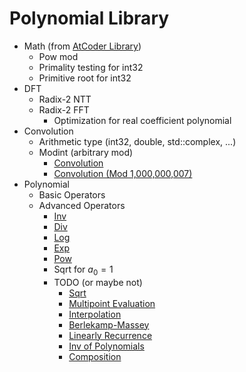 
# Polynomial Library
- Math (from [AtCoder Library](https://github.com/atcoder/ac-library/blob/master/atcoder/internal_math.hpp))
	- Pow mod
	- Primality testing for int32
	- Primitive root for int32
- DFT
	- Radix-2 NTT
	- Radix-2 FFT
		- Optimization for real coefficient polynomial
- Convolution
	- Arithmetic type (int32, double, std::complex, ...)
	- Modint (arbitrary mod)
		- [Convolution](https://judge.yosupo.jp/problem/convolution_mod)
		- [Convolution (Mod 1,000,000,007)](https://judge.yosupo.jp/problem/convolution_mod_1000000007)
- Polynomial
	- Basic Operators
	- Advanced Operators
		- [Inv](https://judge.yosupo.jp/problem/inv_of_formal_power_series)
		- [Div](https://judge.yosupo.jp/problem/division_of_polynomials)
		- [Log](https://judge.yosupo.jp/problem/log_of_formal_power_series)
		- [Exp](https://judge.yosupo.jp/problem/exp_of_formal_power_series)
		- [Pow](https://judge.yosupo.jp/problem/pow_of_formal_power_series)
		- Sqrt for $a_0 = 1$
		- TODO (or maybe not)
			- [Sqrt](https://judge.yosupo.jp/problem/sqrt_of_formal_power_series)
			- [Multipoint Evaluation](https://judge.yosupo.jp/problem/multipoint_evaluation)
			- [Interpolation](https://judge.yosupo.jp/problem/polynomial_interpolation)
			- [Berlekamp-Massey](https://judge.yosupo.jp/problem/find_linear_recurrence)
			- [Linearly Recurrence](https://judge.yosupo.jp/problem/kth_term_of_linearly_recurrent_sequence)
			- [Inv of Polynomials](https://judge.yosupo.jp/problem/inv_of_polynomials)
			- [Composition](https://judge.yosupo.jp/problem/composition_of_formal_power_series)